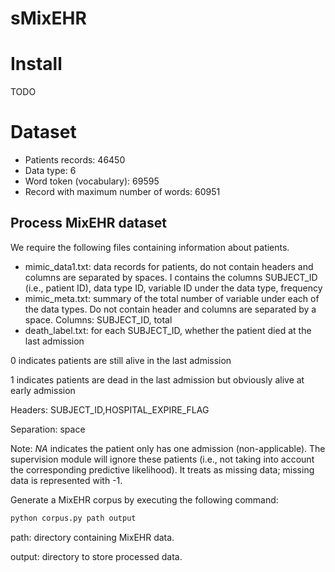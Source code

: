 # sMixEHR


# Install
TODO

# Dataset

- Patients records: 46450
- Data type: 6
- Word token (vocabulary): 69595
- Record with maximum number of words: 60951

## Process MixEHR dataset
We require the following files containing information about patients.

- mimic_data1.txt: data records for patients, do not contain headers and columns are separated by spaces. I contains the columns SUBJECT_ID (i.e., patient ID), data type ID, variable ID under the data type, frequency  
- mimic_meta.txt: summary of the total number of variable under each of the data types. Do not contain header and columns are separated by a space. Columns: SUBJECT_ID, total
- death_label.txt: for each SUBJECT_ID, whether the patient died at the last admission

0 indicates patients are still alive in the last admission

1 indicates patients are dead in the last admission but obviously alive at early admission

Headers:
  SUBJECT_ID,HOSPITAL_EXPIRE_FLAG

  Separation: space

  Note: _NA_ indicates the patient only has one admission (non-applicable).
  The supervision module will ignore these patients (i.e., not taking into account the
                            corresponding predictive likelihood). It treats as missing data; missing
                            data is represented with -1.

Generate a MixEHR corpus by executing the following command:
```bash
python corpus.py path output
```

path: directory containing MixEHR data.

output: directory to store processed data.
